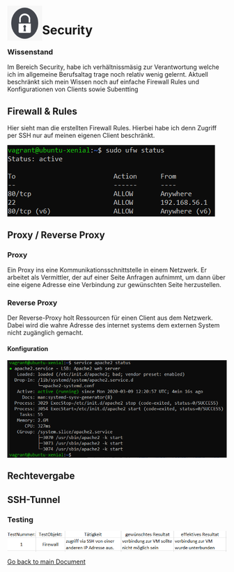 <img align="left" width="80" height="80" src="./img/../../img/sec-logo.png" alt="Security">

# Security

### Wissenstand
Im Bereich Security, habe ich verhältnissmäsig zur Verantwortung welche ich im allgemeine Berufsaltag trage noch relativ wenig gelernt. Aktuell beschränkt sich mein Wissen noch auf einfache Firewall Rules und Konfigurationen von Clients sowie Subentting

## Firewall & Rules
Hier sieht man die erstellten Firewall Rules. Hierbei habe ich denn Zugriff per SSH nur auf meinen eigenen Client beschränkt.


<img align="center" width="" height="" src="./img/../../img/ufw_rules.PNG" alt="Firewall Rules">

## Proxy / Reverse Proxy

### Proxy
Ein Proxy ins eine Kommunikationsschnittstelle in einem Netzwerk. Er arbeitet als Vermittler, der auf einer Seite Anfragen aufnimmt, um dann über eine eigene Adresse eine Verbindung zur gewünschten Seite herzustellen.

### Reverse Proxy
Der Reverse-Proxy holt Ressourcen für einen Client aus dem Netzwerk. Dabei wird die wahre Adresse des internet systems dem externen System nicht zugänglich gemacht.

#### Konfiguration 
<img align="center" width="" height="" src="./img/../../img/apache2_status.PNG" alt="apache2_status">

## Rechtevergabe

## SSH-Tunnel

### Testing
<img align="center" width="" height="" src="./img/../../img/testprot.PNG" alt="Testprotokol">

[Go back to main Document](https://github.com/Daddey69/Modul_300/blob/master/README.md)
